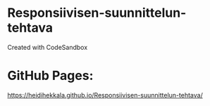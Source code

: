 # Responsiivisen-suunnittelun-tehtava
Created with CodeSandbox

# GitHub Pages:
https://heidihekkala.github.io/Responsiivisen-suunnittelun-tehtava/
